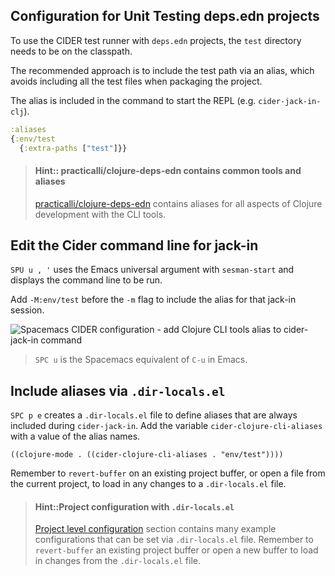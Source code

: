 ## Configuration for Unit Testing deps.edn projects
To use the CIDER test runner with `deps.edn` projects, the `test` directory needs to be on the classpath.

The recommended approach is to include the test path via an alias, which avoids including all the test files when packaging the project.

The alias is included in the command to start the REPL (e.g. `cider-jack-in-clj`).

```clojure
:aliases
{:env/test
  {:extra-paths ["test"]}}
```

> #### Hint:: practicalli/clojure-deps-edn contains common tools and aliases
> [practicalli/clojure-deps-edn](/before-you-start/install-clojure.html#clojure-cli-tools-and-common-aliases) contains aliases for all aspects of Clojure development with the CLI tools.


## Edit the Cider command line for jack-in
`SPU u , '` uses the Emacs universal argument with `sesman-start` and displays the command line to be run.

Add `-M:env/test` before the `-m` flag  to include the alias for that jack-in session.

![Spacemacs CIDER configuration - add Clojure CLI tools alias to cider-jack-in command](https://practicalli.github.io/spacemacs/images/spacemacs-clojure-repl-start-edit-command-add-aliases.png)

> `SPC u` is the Spacemacs equivalent of `C-u` in Emacs.


## Include aliases via `.dir-locals.el`
`SPC p e` creates a `.dir-locals.el` file to define aliases that are always included during `cider-jack-in`.  Add the variable `cider-clojure-cli-aliases` with a value of the alias names.

```elisp
((clojure-mode . ((cider-clojure-cli-aliases . "env/test"))))
```

Remember to `revert-buffer` on an existing project buffer, or open a file from the current project, to load in any changes to a `.dir-locals.el` file.

> #### Hint::Project configuration with `.dir-locals.el`
> [Project level configuration](/clojure-projects/project-configuration.md) section contains many example configurations that can be set via `.dir-locals.el` file.  Remember to `revert-buffer` an existing project buffer or open a new buffer to load in changes from the `.dir-locals.el` file.
